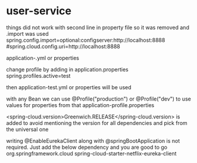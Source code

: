 # user-service

things did not work with second line in property file
so it was removed and .import was used
spring.config.import=optional:configserver:http://localhost:8888
#spring.cloud.config.uri=http://localhost:8888

application-<profile>.yml or properties

change profile by adding in application.properties
spring.profiles.active=test

then application-test.yml or properties will be used

with any Bean we can use
@Profile("production") or @Profile("dev") to use values for properties from that application-profile.properties

<spring-cloud.version>Greenwich.RELEASE</spring-cloud.version> is added to avoid mentioning the version 
for all dependencies and pick from the universal one

writing @EnableEurekaClient along with @springBootApplication is not required.
Just add the below dependency and you are good to go
<dependency>
<groupId>org.springframework.cloud</groupId>
<artifactId>spring-cloud-starter-netflix-eureka-client</artifactId>
</dependency>